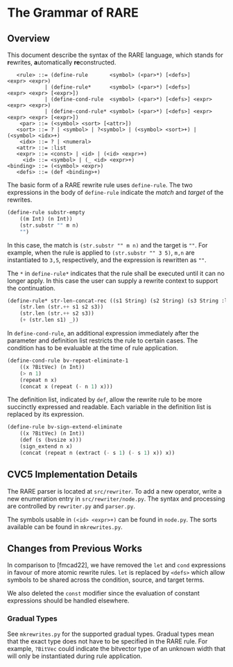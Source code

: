 # The Grammar of RARE

## Overview

This document describe the syntax of the RARE language, which stands for
**r**ewrites, **a**utomatically **re**constructed.

``` dsl
   <rule> ::= (define-rule       <symbol> (<par>*) [<defs>]        <expr> <expr>)
            | (define-rule*      <symbol> (<par>*) [<defs>]        <expr> <expr> [<expr>])
            | (define-cond-rule  <symbol> (<par>*) [<defs>] <expr> <expr> <expr>)
            | (define-cond-rule* <symbol> (<par>*) [<defs>] <expr> <expr> <expr> [<expr>])
    <par> ::= (<symbol> <sort> [<attr>])
   <sort> ::= ? | <symbol> | ?<symbol> | (<symbol> <sort>+) | (<symbol> <idx>+)
    <idx> ::= ? | <numeral>
   <attr> ::= :list
   <expr> ::= <const> | <id> | (<id> <expr>+)
     <id> ::= <symbol> | (_ <id> <expr>+)
<binding> ::= (<symbol> <expr>)
   <defs> ::= (def <binding>+)
```
The basic form of a RARE rewrite rule uses `define-rule`. The two
expressions in the body of `define-rule` indicate the *match* and *target*
of the rewrites.

``` lisp
(define-rule substr-empty
	((m Int) (n Int))
	(str.substr "" m n)
	"")
```
In this case, the match is `(str.substr "" m n)` and the target is `""`. For example, when the rule is applied to
`(str.substr "" 3 5)`, `m,n` are instantiated to `3,5`, respectively, and the expression is rewritten as `""`.

The `*` in `define-rule*` indicates that the rule shall be executed until it can
no longer apply. In this case the user can supply a rewrite context to support
the continuation.

``` lisp
(define-rule* str-len-concat-rec ((s1 String) (s2 String) (s3 String :list))
	(str.len (str.++ s1 s2 s3))
	(str.len (str.++ s2 s3))
	(+ (str.len s1) _))
```

In `define-cond-rule`, an additional expression immediately after the parameter
and definition list restricts the rule to certain cases. The condition has to be
evaluable at the time of rule application.

``` lisp
(define-cond-rule bv-repeat-eliminate-1
	((x ?BitVec) (n Int))
	(> n 1)
	(repeat n x)
	(concat x (repeat (- n 1) x)))
```

The definition list, indicated by `def`, allow the rewrite rule to be more
succinctly expressed and readable. Each variable in the definition list is
replaced by its expression.

``` lisp
(define-rule bv-sign-extend-eliminate
	((x ?BitVec) (n Int))
	(def (s (bvsize x)))
	(sign_extend n x)
	(concat (repeat n (extract (- s 1) (- s 1) x)) x))
```

## CVC5 Implementation Details

The RARE parser is located at `src/rewriter`. To add a new operator,
write a new enumeration entry in `src/rewriter/node.py`. The syntax and
processing are controlled by `rewriter.py` and `parser.py`.

The symbols usable in `(<id> <expr>+)` can be found in `node.py`. The sorts
available can be found in `mkrewrites.py`.

## Changes from Previous Works

In comparison to [fmcad22], we have removed the `let` and `cond` expressions in
favour of more atomic rewrite rules. `let` is replaced by `<defs>` which allow
symbols to be shared across the condition, source, and target terms.

We also deleted the `const` modifier since the evaluation of constant
expressions should be handled elsewhere.

### Gradual Types

See `mkrewrites.py` for the supported gradual types. Gradual types mean that the
exact type does not have to be specified in the RARE rule. For example,
`?BitVec` could indicate the bitvector type of an unknown width that will only
be instantiated during rule application.

